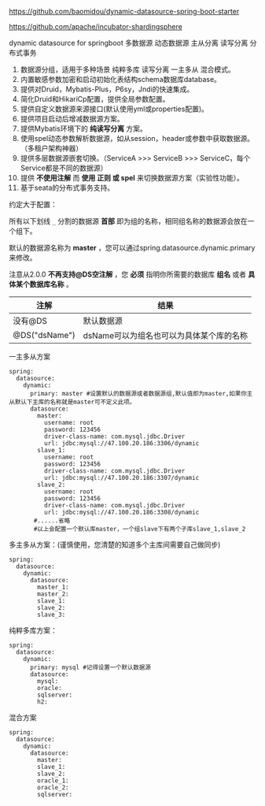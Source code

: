 https://github.com/baomidou/dynamic-datasource-spring-boot-starter

https://github.com/apache/incubator-shardingsphere

dynamic datasource for springboot 多数据源 动态数据源 主从分离 读写分离 分布式事务

1. 数据源分组，适用于多种场景 纯粹多库 读写分离 一主多从 混合模式。
2. 内置敏感参数加密和启动初始化表结构schema数据库database。
3. 提供对Druid，Mybatis-Plus，P6sy，Jndi的快速集成。
4. 简化Druid和HikariCp配置，提供全局参数配置。
5. 提供自定义数据源来源接口(默认使用yml或properties配置)。
6. 提供项目启动后增减数据源方案。
7. 提供Mybatis环境下的 **纯读写分离** 方案。
8. 使用spel动态参数解析数据源，如从session，header或参数中获取数据源。（多租户架构神器）
9. 提供多层数据源嵌套切换。（ServiceA >>> ServiceB >>> ServiceC，每个Service都是不同的数据源）
10. 提供 **不使用注解** 而 **使用 正则 或 spel** 来切换数据源方案（实验性功能）。
11. 基于seata的分布式事务支持。

约定大于配置：

所有以下划线 `_` 分割的数据源 **首部** 即为组的名称，相同组名称的数据源会放在一个组下。

默认的数据源名称为 **master** ，您可以通过spring.datasource.dynamic.primary来修改。

注意从2.0.0 **不再支持@DS空注解** ，您 **必须** 指明你所需要的数据库 **组名** 或者 **具体某个数据库名称** 。

| 注解          | 结果                                     |
| ------------- | ---------------------------------------- |
| 没有@DS       | 默认数据源                               |
| @DS("dsName") | dsName可以为组名也可以为具体某个库的名称 |

一主多从方案



```properties
spring:
  datasource:
    dynamic:
      primary: master #设置默认的数据源或者数据源组,默认值即为master,如果你主从默认下主库的名称就是master可不定义此项。
      datasource:
        master:
          username: root
          password: 123456
          driver-class-name: com.mysql.jdbc.Driver
          url: jdbc:mysql://47.100.20.186:3306/dynamic
        slave_1:
          username: root
          password: 123456
          driver-class-name: com.mysql.jdbc.Driver
          url: jdbc:mysql://47.100.20.186:3307/dynamic
        slave_2:
          username: root
          password: 123456
          driver-class-name: com.mysql.jdbc.Driver
          url: jdbc:mysql://47.100.20.186:3308/dynamic
       #......省略
       #以上会配置一个默认库master，一个组slave下有两个子库slave_1,slave_2
```



多主多从方案：(谨慎使用，您清楚的知道多个主库间需要自己做同步)

```properties
spring:
  datasource:
    dynamic:
      datasource:
        master_1:
        master_2:
        slave_1:
        slave_2:
        slave_3:
```

纯粹多库方案：

```properties
spring:
  datasource:
    dynamic:
      primary: mysql #记得设置一个默认数据源
      datasource:
        mysql:
        oracle:
        sqlserver: 
        h2:
```



混合方案

```properties
spring:
  datasource:
    dynamic:
      datasource:
        master:
        slave_1:
        slave_2: 
        oracle_1:
        oracle_2:
        sqlserver:
```

